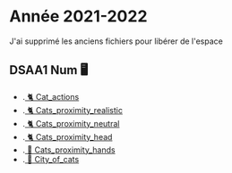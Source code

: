 # Année 2021-2022

J'ai supprimé les anciens fichiers  pour libérer de l'espace

## DSAA1 Num 🖥️


* .[ 🐈 Cat_actions](https://zuomarage.github.io/zuomarage_paysages/cat_actions.html) 
* .[ 🐈 Cats_proximity_realistic](https://zuomarage.github.io/zuomarage_paysages/cats_proximitty.html)
* .[ 🐈 Cats_proximity_neutral](https://zuomarage.github.io/zuomarage_paysages/cats_proximity.html) 
* .[ 🐈 Cats_proximity_head](https://zuomarage.github.io/zuomarage_paysages/cats_proximitty.html)
* .[ 👐 Cats_proximity_hands](https://zuomarage.github.io/zuomarage_paysages/cats_proximity_head.html)
* .[ 🏢 City_of_cats](https://zuomarage.github.io/zuomarage_paysages/cats_proximitty.html)
